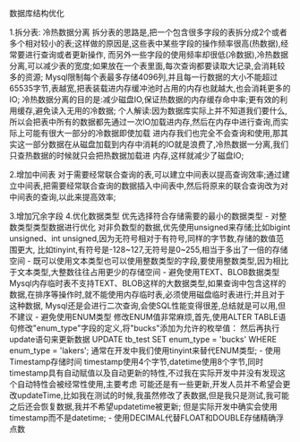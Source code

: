 数据库结构优化

1.拆分表: 冷热数据分离
    拆分表的思路是,把一个包含很多字段的表拆分成2个或者多个相对较小的表;这样做的原因是,这些表中某些字段的操作频率很高(热数据),经常要进行查询或者更新操作,
  而另外一些字段的使用频率却很低(冷数据),冷热数据分离,可以减少表的宽度;如果放在一个表里面,每次查询都要读取大记录,会消耗较多的资源;
    Mysql限制每个表最多存储4096列,并且每一行数据的大小不能超过65535字节,表越宽,把表装载进内存缓冲池时占用的内存也就越大,也会消耗更多的IO;
    冷热数据分离的目的是:减少磁盘IO,保证热数据的内存缓存命中率;更有效的利用缓存,避免读入无用的冷数据;
    个人解读:因为数据库实际上并不知道我们要什么,所以会把表中所有的数据都先通过一次IO加载进内存,然后在内存中进行查询,而实际上可能有很大一部分的冷数据即使加载
           进内存我们也完全不会查询和使用,那其实这一部分数据在从磁盘加载到内存中消耗的IO就是浪费了,冷热数据一分离,我们只查热数据的时候就只会把热数据加载进
           内存,这样就减少了磁盘IO;

2.增加中间表
    对于需要经常联合查询的表,可以建立中间表以提高查询效率;通过建立中间表,把需要经常联合查询的数据插入中间表中,然后将原来的联合查询改为对中间表的查询,以此来提高效率;

3.增加冗余字段
4.优化数据类型
    优先选择符合存储需要的最小的数据类型
    - 对整数类型类型数据进行优化
        对非负数型的数据,优先使用unsigned来存储;比如bigint unsigned、int unsigned,因为无符号相对于有符号,同样的字节数,存储的数值范围更大,
      比如tinyint,有符号是-128~127,无符号是0~255,相当于多出了一倍的存储空间
    - 既可以使用文本类型也可以使用整数类型的字段,要使用整数类型,因为相比于文本类型,大整数往往占用更少的存储空间
    - 避免使用TEXT、BLOB数据类型
        Mysql内存临时表不支持TEXT、BLOB这样的大数据类型,如果查询中包含这样的数据,在排序等操作时,就不能使用内存临时表,必须使用磁盘临时表进行;并且对于这种数据,
      Mysql还是会进行二次查询,会使SQL性能变得很差,总结就是可以用,但不建议
    - 避免使用ENUM类型
        修改ENUM值非常麻烦,首先,使用ALTER TABLE语句修改"enum_type"字段的定义,将"bucks"添加为允许的枚举值：
        然后再执行update语句来更新数据 UPDATE tb_test SET enum_type = 'bucks' WHERE enum_type = 'lakers';
        通常在开发中我们使用tinyint来替代ENUM类型;
    - 使用Timestamp存储时间
        timestamp使用4个字节,datetime使用8个字节,同时timestamp具有自动赋值以及自动更新的特性,不过我在实际开发中并没有发现这个自动特性会被经常性使用,主要考虑
      可能还是有一些更新,开发人员并不希望会更改updateTime,比如我在测试的时候,我虽然修改了表数据,但是我只是测试,我可能之后还会恢复数据,我并不希望updatetime被更新;
      但是实际开发中确实会使用timestamp而不是datetime;
    - 使用DECIMAL代替FLOAT和DOUBLE存储精确浮点数


